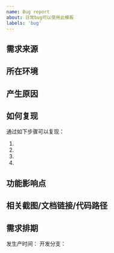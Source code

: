 ```yaml
---
name: Bug report
about: 日常bug可以使用此模板
labels: 'bug'
---
```


## 需求来源


## 所在环境


## 产生原因


## 如何复现
通过如下步骤可以复现：

1.
2.
3.
4.

## 功能影响点


## 相关截图/文档链接/代码路径


## 需求排期
发生产时间：
开发分支：

